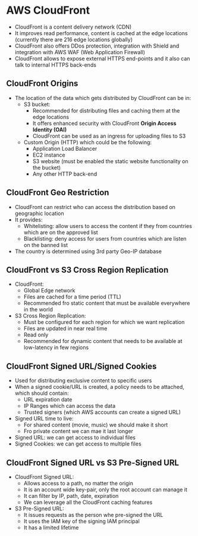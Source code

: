 # AWS CloudFront

- CloudFront is a content delivery network (CDN)
- It improves read performance, content is cached at the edge locations (currently there are 216 edge locations globally)
- CloudFront also offers DDos protection, integration with Shield and integration with AWS WAF (Web Application Firewall)
- CloudFront allows to expose external HTTPS end-points and it also can talk to internal HTTPS back-ends

## CloudFront Origins

- The location of the data which gets distributed by CloudFront can be in:
    - S3 bucket:
        - Recommended for distributing files and caching them at the edge locations
        - It offers enhanced security with CloudFront **Origin Access Identity (OAI)**
        - CloudFront can be used as an ingress for uploading files to S3
    - Custom Origin (HTTP) which could be the following:
        - Application Load Balancer
        - EC2 instance
        - S3 website (must be enabled the static website functionality on the bucket)
        - Any other HTTP back-end

## CloudFront Geo Restriction

- CloudFront can restrict who can access the distribution based on geographic location
- It provides:
    - Whitelisting: allow users to access the content if they from countries which are on the approved list
    - Blacklisting: deny access for users from countries which are listen on the banned list
- The country is determined using 3rd party Geo-IP database

## CloudFront vs S3 Cross Region Replication

- CloudFront:
    - Global Edge network
    - Files are cached for a time period (TTL)
    - Recommended fro static content that must be available everywhere in the world
- S3 Cross Region Replication:
    - Must be configured for each region for which we want replication
    - Files are updated in near real time
    - Read only
    - Recommended for dynamic content that needs to be available at low-latency in few regions

## CloudFront Signed URL/Signed Cookies

- Used for distributing exclusive content to specific users
- When a signed cookie/URL is created, a policy needs to be attached, which should contain:
    - URL expiration date
    - IP Ranges which can access the data
    - Trusted signers (which AWS accounts can create a signed URL)
- Signed URL time to live:
    - For shared content (movie, music) we should make it short
    - Fro private content we can mae it last longer
- Signed URL: we can get access to individual files
- Signed Cookies: we can get access to multiple files

## CloudFront Signed URL vs S3 Pre-Signed URL

- CloudFront Signed URL:
    - Allows access to a path, no matter the origin
    - It is an account wide key-pair, only the root account can manage it
    - It can filter by IP, path, date, expiration
    - We can leverage all the CloudFront caching features
- S3 Pre-Signed URL:
    - It issues requests as the person whe pre-signed the URL
    - It uses the IAM key of the signing IAM principal
    - It has a limited lifetime
